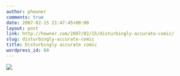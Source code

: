 ```yaml
---
author: phewner
comments: true
date: 2007-02-15 21:47:45+00:00
layout: post
link: http://hewner.com/2007/02/15/disturbingly-accurate-comic/
slug: disturbingly-accurate-comic
title: Disturbingly accurate comic
wordpress_id: 60
---
```


![](http://www.redmeat.com/redmeat/2007-02-13/index-1.gif)

